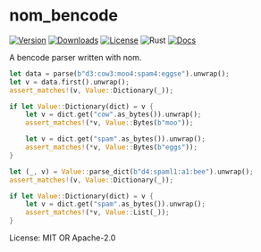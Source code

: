 # nom_bencode

[![Version](https://img.shields.io/crates/v/nom_bencode)](https://crates.io/crates/nom_bencode)
[![Downloads](https://img.shields.io/crates/d/nom_bencode)](https://crates.io/crates/nom_bencode)
[![License](https://img.shields.io/crates/l/nom_bencode)](https://crates.io/crates/nom_bencode)
![Rust](https://github.com/edg-l/nom_bencode/workflows/Rust/badge.svg)
[![Docs](https://docs.rs/nom_bencode/badge.svg)](https://docs.rs/nom_bencode)

A bencode parser written with nom.
```rust
let data = parse(b"d3:cow3:moo4:spam4:eggse").unwrap();
let v = data.first().unwrap();
assert_matches!(v, Value::Dictionary(_));

if let Value::Dictionary(dict) = v {
    let v = dict.get("cow".as_bytes()).unwrap();
    assert_matches!(*v, Value::Bytes(b"moo"));

    let v = dict.get("spam".as_bytes()).unwrap();
    assert_matches!(*v, Value::Bytes(b"eggs"));
}

let (_, v) = Value::parse_dict(b"d4:spaml1:a1:bee").unwrap();
assert_matches!(v, Value::Dictionary(_));

if let Value::Dictionary(dict) = v {
    let v = dict.get("spam".as_bytes()).unwrap();
    assert_matches!(*v, Value::List(_));
}
```

License: MIT OR Apache-2.0
